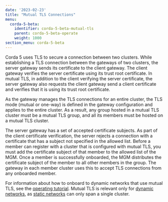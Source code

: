 ```yaml
---
date: '2023-02-23'
title: "Mutual TLS Connections"
menu:
  corda-5-beta:
    identifier: corda-5-beta-mutual-tls
    parent: corda-5-beta-operate
    weight: 1000
section_menu: corda-5-beta
---
```

Corda 5 uses TLS to secure a connection between two clusters. While establishing a TLS connection between the gateways of two clusters, the server gateway sends its certificate to the client gateway. The client gateway verifies the server certificate using its trust root certificate. In mutual TLS, in addition to the client verifying the server certificate, the server gateway also requests the client gateway send a client certificate and verifies that it is using its trust root certificate.

As the gateway manages the TLS connections for an entire cluster, the TLS mode (mutual or one-way) is defined in the gateway configuration and applies to the entire cluster. As a result, any group hosted in a mutual TLS cluster must be a mutual TLS group, and all its members must be hosted on a mutual TLS cluster.

The server gateway has a set of accepted certificate subjects. As part of the client certificate verification, the server rejects a connection with a certificate that has a subject not specified in the allowed list. Before a member can register with a cluster that is configured with mutual TLS, you must add the certificate subject of that member to the allowed list of the MGM. Once a member is successfully onboarded, the MGM distributes the certificate subject of the member to all other members in the group. The gateway in each member cluster uses this to accept TLS connections from any onboarded member.

For information about how to onboard to dynamic networks that use mutual TLS, see the [operating tutorial](operating-tutorials/onboarding/mutual-tls.md). Mutual TLS is relevant only for [dynamic networks](../deploying/network-types.html#dynamic-networks), as [static networks](../deploying/network-types.html#static-networks) can only span a single cluster.

